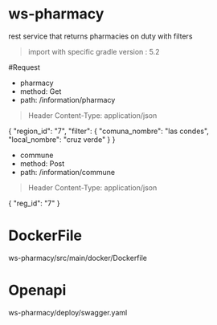 # ws-pharmacy
rest service that returns pharmacies on duty with filters

> import with specific gradle version : 5.2

#Request

* pharmacy 
* method: Get
* path: /information/pharmacy

> Header Content-Type: application/json

{
	"region_id": "7",
	"filter": {
		"comuna_nombre": "las condes",
		"local_nombre": "cruz verde"
	}
}


* commune
* method: Post
* path: /information/commune

> Header Content-Type: application/json

{
	"reg_id": "7"
}
 
# DockerFile
ws-pharmacy/src/main/docker/Dockerfile

# Openapi
ws-pharmacy/deploy/swagger.yaml
